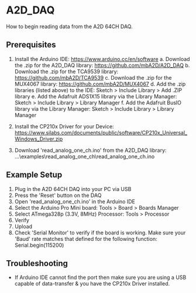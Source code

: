 # A2D_DAQ

How to begin reading data from the A2D 64CH DAQ.

## Prerequisites

1. Install the Arduino IDE: https://www.arduino.cc/en/software
   a. Download the .zip for the A2D_DAQ library: https://github.com/mbA2D/A2D_DAQ
   b. Download the .zip for the TCA9539 library: https://github.com/mbA2D/TCA9539
   c. Download the .zip for the MUX4067 library: https://github.com/mbA2D/MUX4067
   d. Add the .zip libraries (listed above) to the IDE: Sketch > Include Library > Add .ZIP library
   e. Add the Adafruit ADS1X15 library via the Library Manager: Sketch > Include Library > Library Manager
   f. Add the Adafruit BusIO library via the Library Manager: Sketch > Include Library > Library Manager

2. Install the CP210x Driver for your Device: https://www.silabs.com/documents/public/software/CP210x_Universal_Windows_Driver.zip

3. Download 'read_analog_one_ch.ino' from the A2D_DAQ library: ...\examples\read_analog_one_ch\read_analog_one_ch.ino

## Example Setup

1. Plug in the A2D 64CH DAQ into your PC via USB
2. Press the 'Reset' button on the DAQ
3. Open 'read_analog_one_ch.ino' in the Arduino IDE
4. Select the Arduino Pro Mini board: Tools > Board > Boards Manager
5. Select ATmega328p (3.3V, 8MHz) Processor: Tools > Processor
6. Verify
7. Upload
8. Check 'Serial Monitor' to verify if the board is working. Make sure your 'Baud' rate matches that defined for the following function: Serial.begin(115200)

## Troubleshooting

- If Arduino IDE cannot find the port then make sure you are using a USB capable of data-transfer & you have the CP210x Driver installed.
